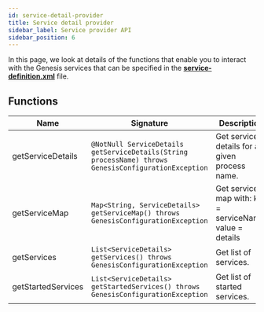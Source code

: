 ```yaml
---
id: service-detail-provider
title: Service detail provider
sidebar_label: Service provider API
sidebar_position: 6
---
```


In this page, we look at details of the functions that enable you to interact with the Genesis services that can be specified in the [**service-definition.xml**](/platform-reference/essential-information/service-definitions/) file.

## Functions

| Name | Signature | Description |
|---|---|---|
| getServiceDetails | `@NotNull ServiceDetails getServiceDetails(String processName) throws GenesisConfigurationException` | Get service details for a given process name. |
| getServiceMap | `Map<String, ServiceDetails> getServiceMap() throws GenesisConfigurationException` | Get services map with: key = serviceName, value = details |
| getServices | `List<ServiceDetails> getServices() throws GenesisConfigurationException` | Get list of services. |
| getStartedServices | `List<ServiceDetails> getStartedServices() throws GenesisConfigurationException` | Get list of started services. |